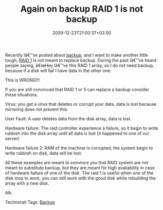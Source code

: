 ﻿---
title: "Again on backup RAID 1 is not backup"
description: ""
date: 2009-12-23T21:00:37+02:00
draft: false
tags: [Backup]
categories: [General]
---
Recently Iâ€™ve posted about [backup](http://www.codewrecks.com/blog/index.php/2009/12/17/have-you-backup-your-data-today/), and I want to make another little tough, [RAID 1](http://en.wikipedia.org/wiki/RAID) is not meant to replace backup. During the past Iâ€™ve heard people saying, â€œHey Iâ€™ve this RAID 1 array, so I do not need backup, because if a disk will fail I have data in the other one.

This is WRONG!!!

If you are still convinced that RAID 1 or 5 can replace a backup consider these situations.

Virus: you get a virus that deletes or corrupt your data, data is lost because mirroring does not prevent this.

User Fault: A user deletes data from the disk array, data is lost.

Hardware failure: The raid controller experience a failure, so it begin to write rubbish into the disk array until all data is lost (it happened to one of our server)

Hardware failure 2: RAM of the machine is corrupted, the system begin to write rubbish on disk, data will be lost.

All these examples are meant to convince you that RAID system are not meant to substitute backup, but they are meant for high avaliability in case of hardware failure of one of the disk. The raid 1 is useful when one of the disk stop to work, you can still work with the good disk while rebuilding the array with a new disk.

Alk.

Technorati Tags: [Backup](http://technorati.com/tags/Backup)
